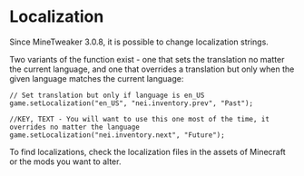 # **Localization**

Since MineTweaker 3.0.8, it is possible to change localization strings.

Two variants of the function exist - one that sets the translation no matter the current language, and one that overrides a translation but only when the given language matches the current language:

```
// Set translation but only if language is en_US
game.setLocalization("en_US", "nei.inventory.prev", "Past");

//KEY, TEXT - You will want to use this one most of the time, it overrides no matter the language
game.setLocalization("nei.inventory.next", "Future");
```

To find localizations, check the localization files in the assets of Minecraft or the mods you want to alter.